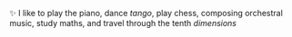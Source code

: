 ✨ I like to play the piano, dance *tango*, play chess, composing orchestral music, study maths, and travel through the tenth _dimensions_
